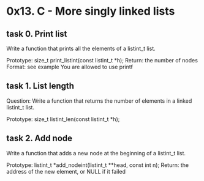 # 0x13. C - More singly linked lists

## task 0. Print list
Write a function that prints all the elements of a listint_t list.

Prototype: size_t print_listint(const listint_t *h);
Return: the number of nodes
Format: see example
You are allowed to use printf

## task 1. List length
Question: Write a function that returns the number of elements in a linked listint_t list.

Prototype: size_t listint_len(const listint_t *h);

## task 2. Add node
Write a function that adds a new node at the beginning of a listint_t list.

Prototype: listint_t *add_nodeint(listint_t **head, const int n);
Return: the address of the new element, or NULL if it failed
